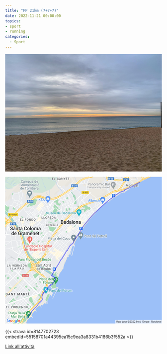 ```yaml
---
title: "FP 21km (7+7+7)"
date: 2022-11-21 00:00:00
topics:
- sport
- running
categories:
  - Sport
---
```


![](images/IMG_0707.jpg)

![](images/20221121-activity-map.png)

{{< strava id=8147702723 embedId=55158701a44395ea15c9ea3a8331b4186b3f552a >}}

[Link all'attività](https://strava.com/activities/8147702723)
